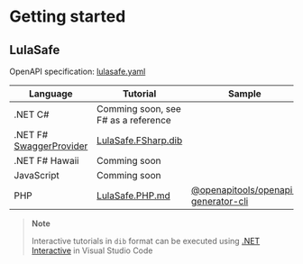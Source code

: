 # Getting started

## LulaSafe

OpenAPI specification: [lulasafe.yaml](openapi/lulasafe.yaml)

Language | Tutorial | Sample |
--- | --- | ---
.NET C#   | Comming soon, see F# as a reference  |
.NET F# [SwaggerProvider](https://fsprojects.github.io/SwaggerProvider/#/) | [LulaSafe.FSharp.dib](tutorials/LulaSafe.FSharp.dib)
.NET F# Hawaii | Comming soon
JavaScript | Comming soon
PHP | [LulaSafe.PHP.md](tutorials/LulaSafe.PHP.md) | [@openapitools/openapi-generator-cli](samples/PHP/LulaSafe/README.md)

> **Note**
>
> Interactive tutorials in `dib` format can be executed using [.NET Interactive](https://github.com/dotnet/interactive/blob/main/README.md) in Visual Studio Code